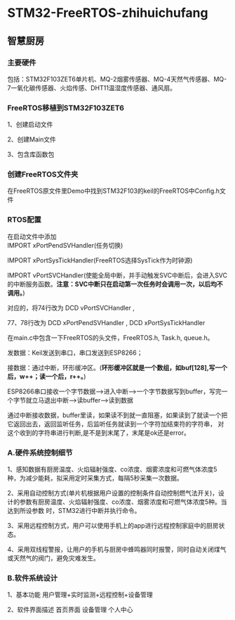 # STM32-FreeRTOS-zhihuichufang
## 智慧厨房

###  主要硬件
包括：STM32F103ZET6单片机、MQ-2烟雾传感器、MQ-4天然气传感器、MQ-7一氧化碳传感器、火焰传感、DHT11温湿度传感器、通风扇。

###  FreeRTOS移植到STM32F103ZET6
1、创建启动文件

2、创建Main文件

3、包含库函数包
###  创建FreeRTOS文件夹
在FreeRTOS原文件里Demo中找到STM32F103的keil的FreeRTOS中Config.h文件
###  RTOS配置
在启动文件中添加  
IMPORT xPortPendSVHandler(任务切换)

IMPORT xPortSysTickHandler(FreeRTOS选择SysTick作为时钟源)

IMPORT vPortSVCHandler(使能全局中断，并手动触发SVC中断后，会进入SVC的中断服务函数。**注意：SVC中断只在启动第一次任务时会调用一次，以后均不调用。**)

对应的，将74行改为   DCD  vPortSVCHandler   ,

77、78行改为    DCD     xPortPendSVHandler  , DCD     xPortSysTickHandler 

在main.c中包含一下FreeRTOS的头文件，FreeRTOS.h, Task.h, queue.h。

发数据：Keil发送到串口，串口发送到ESP8266；

接数据：通过中断，环形缓冲区。(**环形缓冲区就是一个数组，如buf[128],写一个后，w++；读一个后，r++。**)

ESP8266串口接收一个字节数据-->进入中断-->一个字节数据写到buffer，写完一个字节就立马退出中断-->读buffer-->读到数据

通过中断接收数据，buffer里读，如果读不到就一直阻塞，如果读到了就读一个把它返回出去，返回监听任务，后监听任务就读到一个字符加结束符的字符串，
对这个收到的字符串进行判断,是不是到末尾了，末尾是ok还是error。

###  A.硬件系统控制细节
1、感知数据有厨房温度、火焰辐射强度、co浓度、烟雾浓度和可燃气体浓度5种，为减少能耗，拟采用定时采集方式，每隔5秒采集一次数据。

2、采用自动控制方式(单片机根据用户设置的控制条件自动控制燃气法开关)，设计的参数有厨房温度、火焰辐射强度、co浓度、烟雾浓度和可燃气体浓度5种。当达到所设参数
时，STM32进行中断并执行命令。

3、采用远程控制方式，用户可以使用手机上的app进行远程控制家庭中的厨房状态。

4、采用双线程警报，让用户的手机与厨房中蜂鸣器同时报警，同时自动关闭煤气或天然气的阀门，避免灾难发生。

###  B.软件系统设计
1、基本功能
用户管理+实时监测+远程控制+设备管理

2、软件界面描述
首页界面        设备管理        个人中心

